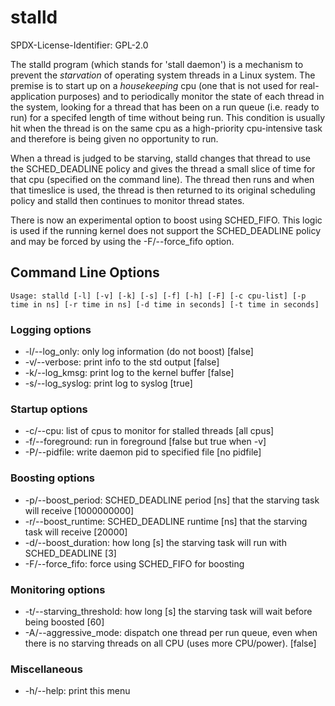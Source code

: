 # stalld

SPDX-License-Identifier: GPL-2.0

The stalld program (which stands for 'stall daemon') is a
mechanism to prevent the *starvation* of operating system threads in a
Linux system. The premise is to start up on a *housekeeping* cpu (one
that is not used for real-application purposes) and to periodically
monitor the state of each thread in the system, looking for a thread
that has been on a run queue (i.e. ready to run) for a specifed length
of time without being run. This condition is usually hit when the
thread is on the same cpu as a high-priority cpu-intensive task and
therefore is being given no opportunity to run.

When a thread is judged to be starving, stalld changes
that thread to use the SCHED_DEADLINE policy and gives the thread a
small slice of time for that cpu (specified on the command line). The
thread then runs and when that timeslice is used, the thread is then
returned to its original scheduling policy and stalld then
continues to monitor thread states.

There is now an experimental option to boost using SCHED_FIFO. This
logic is used if the running kernel does not support the
SCHED_DEADLINE policy and may be forced by using the -F/--force_fifo
option.

## Command Line Options

`Usage: stalld [-l] [-v] [-k] [-s] [-f] [-h] [-F]
          [-c cpu-list]
          [-p time in ns] [-r time in ns]
          [-d time in seconds] [-t time in seconds]`

### Logging options
- -l/--log_only: only log information (do not boost) [false]
- -v/--verbose: print info to the std output [false]
- -k/--log_kmsg: print log to the kernel buffer [false]
- -s/--log_syslog: print log to syslog [true]

### Startup options
- -c/--cpu: list of cpus to monitor for stalled threads [all cpus]
- -f/--foreground: run in foreground [false but true when -v]
- -P/--pidfile: write daemon pid to specified file [no pidfile]

### Boosting options
- -p/--boost_period: SCHED_DEADLINE period [ns] that the starving task will receive [1000000000]
- -r/--boost_runtime: SCHED_DEADLINE runtime [ns] that the starving task will receive [20000]
- -d/--boost_duration: how long [s] the starving task will run with SCHED_DEADLINE [3]
- -F/--force_fifo: force using SCHED_FIFO for boosting

### Monitoring options
- -t/--starving_threshold: how long [s] the starving task will wait before being boosted [60]
- -A/--aggressive_mode: dispatch one thread per run queue, even when there is no starving
                          threads on all CPU (uses more CPU/power). [false]
### Miscellaneous
- -h/--help: print this menu
